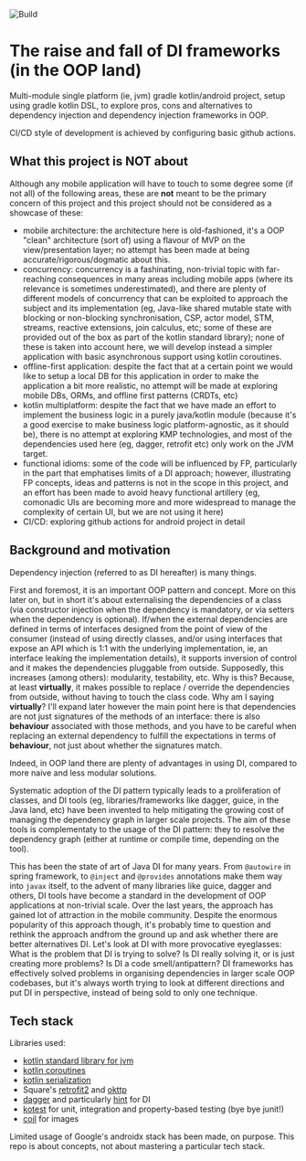 ![Build](https://github.com/alessandrocandolini/di-alternatives/workflows/Build/badge.svg)


# The raise and fall of DI frameworks (in the OOP land)

Multi-module single platform (ie, jvm) gradle kotlin/android project, setup using gradle kotlin DSL, to explore pros, cons and alternatives to dependency injection and dependency injection frameworks in OOP. 

CI/CD style of development is achieved by configuring basic github actions. 

## What this project is NOT about

Although any mobile application will have to touch to some degree some (if not all) of the following areas, these are **not** meant to be the primary concern of this project and this project should not be considered as a showcase of these: 

* mobile architecture: the architecture here is old-fashioned, it's a OOP "clean" architecture (sort of) using a flavour of MVP on the view/presentation layer; no attempt has been made at being accurate/rigorous/dogmatic about this. 
* concurrency: concurrency is a fashinating, non-trivial topic with far-reaching consequences in many areas including mobile apps (where its relevance is sometimes underestimated), and there are plenty of different models of concurrency that can be exploited to approach the subject and its implementation (eg, Java-like shared mutable state with blocking or non-blocking synchronisation, CSP, actor model, STM, streams, reactive extensions, join calculus, etc; some of these are provided out of the box as part of the kotlin standard library); none of these is taken into account here, we will develop instead a simpler application with basic asynchronous support using kotlin coroutines. 
* offline-first application: despite the fact that at a certain point we would like to setup a local DB for this application in order to make the application a bit more realistic, no attempt will be made at exploring mobile DBs, ORMs, and offline first patterns (CRDTs, etc) 
* kotlin multiplatform: despite the fact that we have made an effort to implement the business logic in a purely java/kotlin module (because it's a good exercise to make business logic platform-agnostic, as it should be), there is no attempt at exploring KMP technologies, and most of the dependencies used here (eg, dagger, retrofit etc) only work on the JVM target. 
* functional idioms: some of the code will be influenced by FP, particularly in the part that emphatises limits of a DI approach; however, illustrating FP concepts, ideas and patterns is not in the scope in this project, and an effort has been made to avoid heavy functional artillery (eg, comonadic UIs are becoming more and more widespread to manage the complexity of certain UI, but we are not using it here)
* CI/CD: exploring github actions for android project in detail 


## Background and motivation

Dependency injection (referred to as DI hereafter) is many things. 

First and foremost, it is an important OOP pattern and concept. 
More on this later on, but in short it's about externalising the dependencies of a class (via constructor injection when the dependency is mandatory, or via setters when the dependency is optional). 
If/when the external dependencies are defined in terms of interfaces designed from the point of view of the consumer (instead of using directly classes, and/or using interfaces that expose an API which is 1:1 with the underlying implementation, ie, an interface leaking the implementation details), it supports inversion of control and it makes the dependencies pluggable from outside.
Supposedly, this increases (among others): modularity, testability, etc. 
Why is this? Because, at least **virtually**, it makes possible to replace / override the dependencies from outside, without having to touch the class code. 
Why am I saying **virtually**? I'll expand later however the main point here is that dependencies are not just signatures of the methods of an interface: there is also **behaviour** associated with those methods, and you have to be careful when replacing an external dependency to fulfill the expectations in terms of **behaviour**, not just about whether the signatures match.

Indeed, in OOP land there are plenty of advantages in using DI, compared to more naive and less modular solutions. 

Systematic adoption of the DI pattern typically leads to a proliferation of classes, and DI tools (eg, libraries/frameworks like dagger, guice, in the Java land, etc) have been invented to help mitigating the growing cost of managing the dependency graph in larger scale projects. 
The aim of these tools is complementaty to the usage of the DI pattern: they to resolve the dependency graph (either at runtime or compile time, depending on the tool). 

This has been the state of art of Java DI for many years. From `@autowire` in spring framework, to `@inject` and `@provides` annotations make them way into `javax` itself, to the advent of many libraries like guice, dagger and others, DI tools have become a standard in the development of OOP applications at non-trivial scale. 
Over the last years, the approach has gained lot of attraction in the mobile community. 
Despite the enormous popularity of this approach though, it's probably time to question and rethink the approach andfrom the ground up and ask whether there are better alternatives DI. 
Let's look at DI with more provocative eyeglasses: What is the problem that DI is trying to solve? Is DI really solving it, or is just creating more problems? Is DI a code smell/antipattern? 
DI frameworks has effectively solved problems in organising dependencies in larger scale OOP codebases, but it's always worth trying to look at different directions and put DI in perspective, instead of being sold to only one technique. 


## Tech stack 


Libraries used:
* [kotlin standard library for jvm](https://kotlinlang.org/api/latest/jvm/stdlib/) 
* [kotlin coroutines](https://github.com/Kotlin/kotlinx.coroutines) 
* [kotlin serialization](https://github.com/Kotlin/kotlinx.serialization) 
* Square's [retrofit2](https://square.github.io/retrofit/) and [okttp](https://square.github.io/okhttp/)
* [dagger](https://dagger.dev/dev-guide/) and particularly [hint](https://dagger.dev/hilt/) for DI 
* [kotest](https://kotest.io/) for unit, integration and property-based testing (bye bye junit!)
* [coil](https://github.com/coil-kt/coil) for images

Limited usage of Google's androidx stack has been made, on purpose. This repo is about concepts, not about mastering a particular tech stack. 
